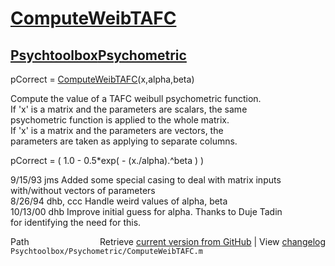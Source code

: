 # [ComputeWeibTAFC](ComputeWeibTAFC)
## [Psychtoolbox](Psychtoolbox)[Psychometric](Psychometric)

pCorrect = [ComputeWeibTAFC](ComputeWeibTAFC)(x,alpha,beta)  
  
Compute the value of a TAFC weibull psychometric function.  
If 'x' is a matrix and the parameters are scalars, the same   
psychometric function is applied to the whole matrix.  
If 'x' is a matrix and the parameters are vectors, the  
parameters are taken as applying to separate columns.  
  
   pCorrect = ( 1.0 - 0.5\*exp( - (x./alpha).^beta ) )  
  
9/15/93  jms         Added some special casing to deal with matrix inputs  
                     with/without vectors of parameters  
8/26/94  dhb, ccc      Handle weird values of alpha, beta  
10/13/00 dhb         Improve initial guess for alpha.  Thanks to Duje Tadin  
                     for identifying the need for this.  




<div class="code_header" style="text-align:right;">
  <span style="float:left;">Path&nbsp;&nbsp;</span> <span class="counter">Retrieve <a href=
  "https://raw.github.com/Psychtoolbox-3/Psychtoolbox-3/beta/Psychtoolbox/Psychometric/ComputeWeibTAFC.m">current version from GitHub</a> | View <a href=
  "https://github.com/Psychtoolbox-3/Psychtoolbox-3/commits/beta/Psychtoolbox/Psychometric/ComputeWeibTAFC.m">changelog</a></span>
</div>
<div class="code">
  <code>Psychtoolbox/Psychometric/ComputeWeibTAFC.m</code>
</div>

